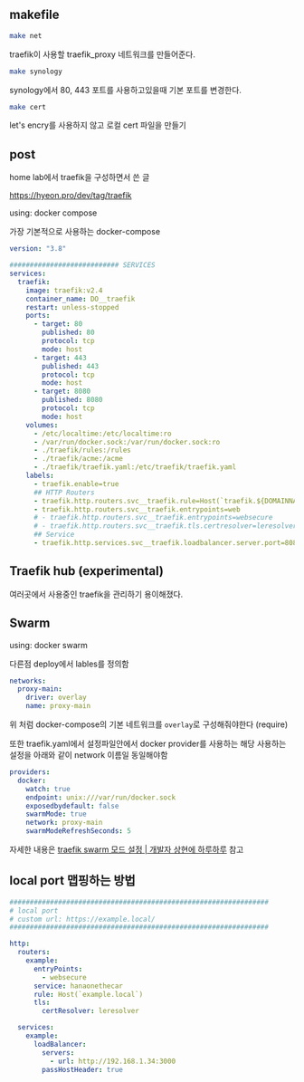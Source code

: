 ## makefile

```bash
make net
```

traefik이 사용할 traefik_proxy 네트워크를 만들어준다.

```bash
make synology
```

synology에서 80, 443 포트를 사용하고있을때 기본 포트를 변경한다.

```bash
make cert
```

let's encry를 사용하지 않고 로컬 cert 파일을 만들기

## post

home lab에서 traefik을 구성하면서 쓴 글

https://hyeon.pro/dev/tag/traefik

using: docker compose

가장 기본적으로 사용하는 docker-compose

```yaml
version: "3.8"

########################### SERVICES
services:
  traefik:
    image: traefik:v2.4
    container_name: DO__traefik
    restart: unless-stopped
    ports:
      - target: 80
        published: 80
        protocol: tcp
        mode: host
      - target: 443
        published: 443
        protocol: tcp
        mode: host
      - target: 8080
        published: 8080
        protocol: tcp
        mode: host
    volumes:
      - /etc/localtime:/etc/localtime:ro
      - /var/run/docker.sock:/var/run/docker.sock:ro
      - ./traefik/rules:/rules
      - ./traefik/acme:/acme
      - ./traefik/traefik.yaml:/etc/traefik/traefik.yaml
    labels:
      - traefik.enable=true
      ## HTTP Routers
      - traefik.http.routers.svc__traefik.rule=Host(`traefik.${DOMAINNAME}`)
      - traefik.http.routers.svc__traefik.entrypoints=web
      # - traefik.http.routers.svc__traefik.entrypoints=websecure
      # - traefik.http.routers.svc__traefik.tls.certresolver=leresolver
      ## Service
      - traefik.http.services.svc__traefik.loadbalancer.server.port=8080
```

## Traefik hub (experimental)

여러곳에서 사용중인 traefik을 관리하기 용이해졌다.


## Swarm

using: docker swarm

다른점 deploy에서 lables를 정의함

```yaml
networks:
  proxy-main:
    driver: overlay
    name: proxy-main
```

위 처럼 docker-compose의 기본 네트워크를 `overlay`로 구성해줘야한다 (require)

또한 traefik.yaml에서 설정파일안에서 docker provider를 사용하는 해당 사용하는 설정을 아래와 같이 network 이름일 동일해야함

```yaml
providers:
  docker:
    watch: true
    endpoint: unix:///var/run/docker.sock
    exposedbydefault: false
    swarmMode: true
    network: proxy-main
    swarmModeRefreshSeconds: 5
```

자세한 내용은 [traefik swarm 모드 설정 | 개발자 상현에 하루하루](https://hyeon.pro/dev/traefik-swarm-mode-set/) 참고

## local port 맵핑하는 방법

```yaml
################################################################
# local port
# custom url: https://example.local/
################################################################

http:
  routers:
    example:
      entryPoints:
        - websecure
      service: hanaonethecar
      rule: Host(`example.local`)
      tls:
        certResolver: leresolver

  services:
    example:
      loadBalancer:
        servers:
          - url: http://192.168.1.34:3000
        passHostHeader: true
```
